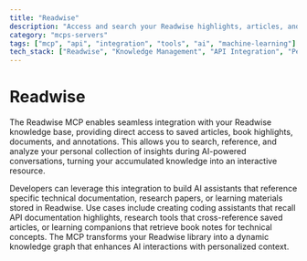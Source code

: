 ```yaml
---
title: "Readwise"
description: "Access and search your Readwise highlights, articles, and books to reference personal knowledge during AI conversations."
category: "mcps-servers"
tags: ["mcp", "api", "integration", "tools", "ai", "machine-learning"]
tech_stack: ["Readwise", "Knowledge Management", "API Integration", "Personal Knowledge Base"]
---
```


# Readwise

The Readwise MCP enables seamless integration with your Readwise knowledge base, providing direct access to saved articles, book highlights, documents, and annotations. This allows you to search, reference, and analyze your personal collection of insights during AI-powered conversations, turning your accumulated knowledge into an interactive resource.

Developers can leverage this integration to build AI assistants that reference specific technical documentation, research papers, or learning materials stored in Readwise. Use cases include creating coding assistants that recall API documentation highlights, research tools that cross-reference saved articles, or learning companions that retrieve book notes for technical concepts. The MCP transforms your Readwise library into a dynamic knowledge graph that enhances AI interactions with personalized context.
